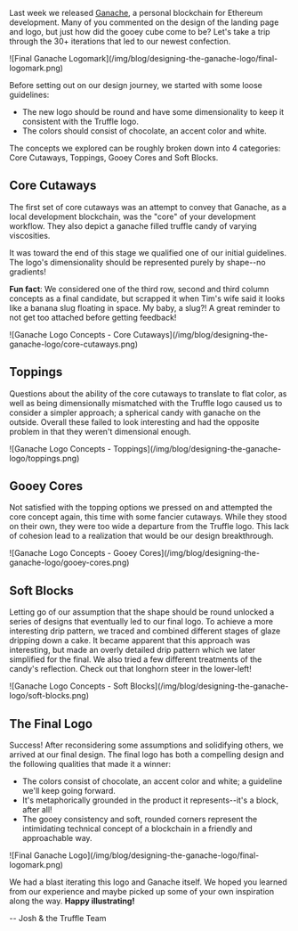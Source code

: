 Last week we released [Ganache](/ganache), a personal blockchain for Ethereum development. Many of you commented on the design of the landing page and logo, but just how did the gooey cube come to be? Let's take a trip through the 30+ iterations that led to our newest confection.

<div class="row"><div class="col-xs-10 col-xs-push-1 col-sm-6 col-sm-push-3 m-b-2">
![Final Ganache Logomark](/img/blog/designing-the-ganache-logo/final-logomark.png)
</div></div>

Before setting out on our design journey, we started with some loose guidelines:

* The new logo should be round and have some dimensionality to keep it consistent with the Truffle logo.
* The colors should consist of chocolate, an accent color and white.

The concepts we explored can be roughly broken down into 4 categories: Core Cutaways, Toppings, Gooey Cores and Soft Blocks.

## Core Cutaways

The first set of core cutaways was an attempt to convey that Ganache, as a local development blockchain, was the "core" of your development workflow. They also depict a ganache filled truffle candy of varying viscosities.

It was toward the end of this stage we qualified one of our initial guidelines. The logo's dimensionality should be represented purely by shape--no gradients!

**Fun fact**: We considered one of the third row, second and third column concepts as a final candidate, but scrapped it when Tim's wife said it looks like a banana slug floating in space. My baby, a slug?! A great reminder to not get too attached before getting feedback!

</div><div class="text-center container">
  ![Ganache Logo Concepts - Core Cutaways](/img/blog/designing-the-ganache-logo/core-cutaways.png)
</div><div class="container container-narrow">

## Toppings

Questions about the ability of the core cutaways to translate to flat color, as well as being dimensionally mismatched with the Truffle logo caused us to consider a simpler approach; a spherical candy with ganache on the outside. Overall these failed to look interesting and had the opposite problem in that they weren't dimensional enough.

</div><div class="text-center container">
  ![Ganache Logo Concepts - Toppings](/img/blog/designing-the-ganache-logo/toppings.png)
</div><div class="container container-narrow">

## Gooey Cores

Not satisfied with the topping options we pressed on and attempted the core concept again, this time with some fancier cutaways. While they stood on their own, they were too wide a departure from the Truffle logo. This lack of cohesion lead to a realization that would be our design breakthrough.

</div><div class="text-center container">
  ![Ganache Logo Concepts - Gooey Cores](/img/blog/designing-the-ganache-logo/gooey-cores.png)
</div><div class="container container-narrow">

## Soft Blocks

Letting go of our assumption that the shape should be round unlocked a series of designs that eventually led to our final logo. To achieve a more interesting drip pattern, we traced and combined different stages of glaze dripping down a cake. It became apparent that this approach was interesting, but made an overly detailed drip pattern which we later simplified for the final. We also tried a few different treatments of the candy's reflection. Check out that longhorn steer in the lower-left!

</div><div class="text-center container">
  ![Ganache Logo Concepts - Soft Blocks](/img/blog/designing-the-ganache-logo/soft-blocks.png)
</div><div class="container container-narrow">

## The Final Logo

Success! After reconsidering some assumptions and solidifying others, we arrived at our final design. The final logo has both a compelling design and the following qualities that made it a winner:

* The colors consist of chocolate, an accent color and white; a guideline we'll keep going forward.
* It's metaphorically grounded in the product it represents--it's a block, after all!
* The gooey consistency and soft, rounded corners represent the intimidating technical concept of a blockchain in a friendly and approachable way.

<div class="row"><div class="col-xs-10 col-xs-push-1 col-sm-6 col-sm-push-3 m-b-2">
![Final Ganache Logo](/img/blog/designing-the-ganache-logo/final-logomark.png)
</div></div>

We had a blast iterating this logo and Ganache itself. We hoped you learned from our experience and maybe picked up some of your own inspiration along the way. **Happy illustrating!**

-- Josh & the Truffle Team

